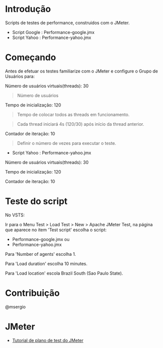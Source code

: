 # Introdução
Scripts de testes de performance, construidos com o JMeter. 
- Script Google : Performance-google.jmx
- Script Yahoo : Performance-yahoo.jmx

# Começando
Antes de efetuar os testes familiarize com o JMeter e configure o Grupo de Usuários para:

Número de usuários virtuais(threads): 30

> Número de usuários

Tempo de inicialização: 120 

> Tempo de colocar todos as threads em funcionamento.

> Cada thread iniciará 4s \(120/30) após início da thread anterior.

Contador de iteração: 10

> Definir o número de vezes para executar o teste.

- Script Yahoo : Performance-yahoo.jmx

Número de usuários virtuais(threads): 30

Tempo de inicialização: 120 

Contador de iteração: 10





# Teste do script
No VSTS:

Ir para o Menu Test > Load Test > New > Apache JMeter Test, na página que aparece no item \'Test script\' escolha o script:
- Performance-google.jmx
ou
- Performance-yahoo.jmx

Para \'Number of agents\' escolha 1. 

Para \'Load duration\' escolha 10 minutes.

Para \'Load location\' escola Brazil South \(Sao Paulo State).


# Contribuição
@msergio

# JMeter
- [Tutorial de plano de test do JMeter](http://jmeter.apache.org/usermanual/build-web-test-plan.html)